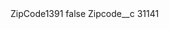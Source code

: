 <?xml version="1.0" encoding="UTF-8"?>
<CustomMetadata xmlns="http://soap.sforce.com/2006/04/metadata" xmlns:xsi="http://www.w3.org/2001/XMLSchema-instance" xmlns:xsd="http://www.w3.org/2001/XMLSchema">
    <label>ZipCode1391</label>
    <protected>false</protected>
    <values>
        <field>Zipcode__c</field>
        <value xsi:type="xsd:string">31141</value>
    </values>
</CustomMetadata>
